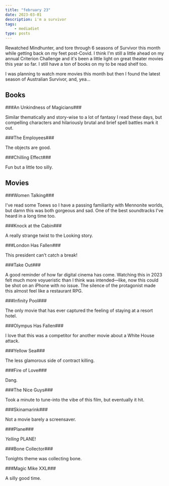 ```yaml
---
title: "february 23"
date: 2023-03-01
description: i'm a survivor
tags: 
    - mediadiet
type: posts
---
```


Rewatched Mindhunter, and tore through 6 seasons of Survivor this month while getting back on my feet post-Covid. I think I'm still a little ahead on my annual Criterion Challenge and it's been a little light on great theater movies this year so far. I still have a ton of books on my to be read shelf too.

I was planning to watch more movies this month but then I found the latest season of Australian Survivor, and, yea...

## Books

###An Unkindness of Magicians###

Similar thematically and story-wise to a lot of fantasy I read these days, but compelling characters and hilariously brutal and brief spell battles mark it out.

###The Employees###

The objects are good.

###Chilling Effect###

Fun but a little too silly.

## Movies

###Women Talking###

I've read some Toews so I have a passing familiarity with Mennonite worlds, but damn this was both gorgeous and sad. One of the best soundtracks I've heard in a long time too.

###Knock at the Cabin###

A really strange twist to the Looking story.

###London Has Fallen###

This president can’t catch a break!

###Take Out###

A good reminder of how far digital cinema has come. Watching this in 2023 felt much more voyueristic than I think was intended—like, now this could be shot on an iPhone with no issue. The silence of the protagonist made this almost feel like a restaurant RPG.

###Infinity Pool###

The only movie that has ever captured the feeling of staying at a resort hotel.

###Olympus Has Fallen###

I love that this was a competitor for another movie about a White House attack.

###Yellow Sea###

The less glamorous side of contract killing.

###Fire of Love###

Dang.

###The Nice Guys###

Took a minute to tune-into the vibe of this film, but eventually it hit.

###Skinamarink###

Not a movie barely a screensaver.

###Plane###

_Yelling_ PLANE!

###Bone Collector###

Tonights theme was collecting bone.

###Magic Mike XXL###

A silly good time.

